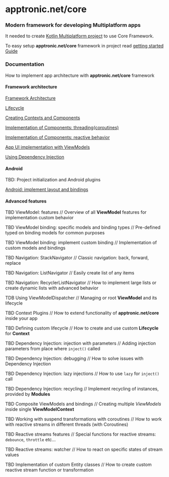 # apptronic.net/core
### Modern framework for developing Multiplatform apps

It needed to create [Kotlin Multiplatform project](https://kotlinlang.org/docs/reference/) to use Core Framework.

To easy setup **apptronic.net/core** framework in project read [getting started Guide](getting_started.md)

### Documentation

How to implement app architecture with **apptronic.net/core** framework

#### Framework architecture

[Framework Architecture](common/architecture.md)

[Lifecycle](common/lifecycle.md)

[Creating Contexts and Components](common/components.md)

[Implementation of Components: threading(coroutines)](common/threading.md)

[Implementation of Components: reactive behavior](common/reactive_behavior.md)

[App UI implementation with ViewModels](common/view_models.md)

[Using Dependency Injection](common/dependency_injection.md)

#### Android

TBD: Project initialization and Android plugins

[Android: implement layout and bindings](common/android_layout_bindings.md)

#### Advanced features

TBD ViewModel: features // Overview of all **ViewModel** features for implementation custom behavior

TBD ViewModel binding: specific models and binding types // Pre-defined typed on binding models for common purposes

TBD ViewModel binding: implement custom binding // Implementation of custom models and bindings

TBD Navigation: StackNavigator // Classic navigation: back, forward, replace

TBD Navigation: ListNavigator // Easily create list of any items

TBD Navigation: RecyclerListNavigator // How to implement large lists or create dynamic lists with advanced behavior

TDB Using ViewModelDispatcher // Managing or root **ViewModel** and its lifecycle

TBD Context Plugins // How to extend functionality of **apptronic.net/core** inside your app

TBD Defining custom lifecycle // How to create and use custom **Lifecycle** for **Context**

TBD Dependency Injection: injection with parameters // Adding injection parameters from place where ```inject()``` called

TBD Dependency Injection: debugging // How to solve issues with Dependency Injection

TBD Dependency Injection: lazy injections // How to use ```lazy``` for ```inject()``` call

TBD Dependency Injection: recycling // Implement recycling of instances, provided by **Modules**

TBD Composite ViewModels and bindings // Creating multiple *ViewModels* inside single **ViewModelContext**

TBD Working with suspend transformations with coroutines // How to work with reactive streams in different threads (with Coroutines)

TBD Reactive streams features // Special functions for reactive streams: ```debounce```, ```throttle``` etc...

TBD Reactive streams: watcher // How to react on specific states of stream values

TBD Implementation of custom Entity classes // How to create custom reactive stream function or transformation
